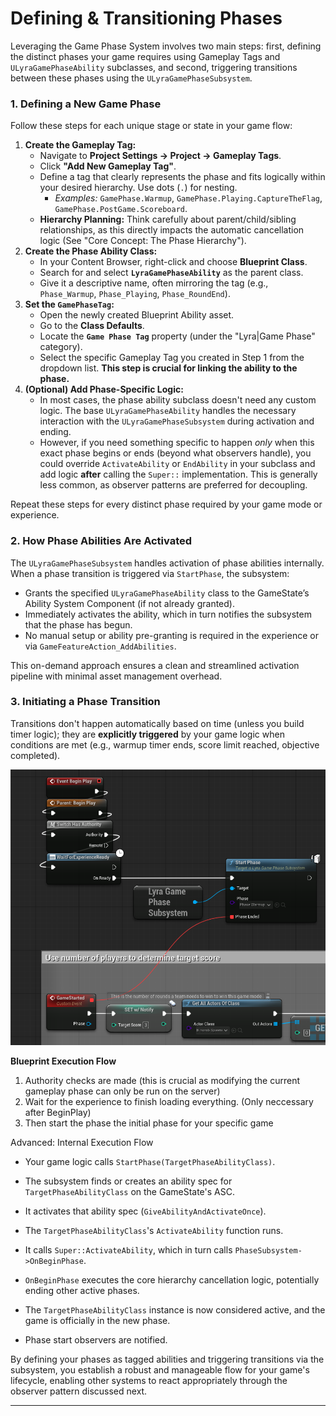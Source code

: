 # Defining & Transitioning Phases

Leveraging the Game Phase System involves two main steps: first, defining the distinct phases your game requires using Gameplay Tags and `ULyraGamePhaseAbility` subclasses, and second, triggering transitions between these phases using the `ULyraGamePhaseSubsystem`.

### 1. Defining a New Game Phase

Follow these steps for each unique stage or state in your game flow:

1. **Create the Gameplay Tag:**
   * Navigate to **Project Settings -> Project -> Gameplay Tags**.
   * Click **"Add New Gameplay Tag"**.
   * Define a tag that clearly represents the phase and fits logically within your desired hierarchy. Use dots (`.`) for nesting.
     * _Examples:_ `GamePhase.Warmup`, `GamePhase.Playing.CaptureTheFlag`, `GamePhase.PostGame.Scoreboard`.
   * **Hierarchy Planning:** Think carefully about parent/child/sibling relationships, as this directly impacts the automatic cancellation logic (See "Core Concept: The Phase Hierarchy").
2. **Create the Phase Ability Class:**
   * In your Content Browser, right-click and choose **Blueprint Class**.
   * Search for and select **`LyraGamePhaseAbility`** as the parent class.
   * Give it a descriptive name, often mirroring the tag (e.g., `Phase_Warmup`, `Phase_Playing`, `Phase_RoundEnd`).
3. **Set the `GamePhaseTag`:**
   * Open the newly created Blueprint Ability asset.
   * Go to the **Class Defaults**.
   * Locate the **`Game Phase Tag`** property (under the "Lyra|Game Phase" category).
   * Select the specific Gameplay Tag you created in Step 1 from the dropdown list. **This step is crucial for linking the ability to the phase.**
4. **(Optional) Add Phase-Specific Logic:**
   * In most cases, the phase ability subclass doesn't need any custom logic. The base `ULyraGamePhaseAbility` handles the necessary interaction with the `ULyraGamePhaseSubsystem` during activation and ending.
   * However, if you need something specific to happen _only_ when this exact phase begins or ends (beyond what observers handle), you could override `ActivateAbility` or `EndAbility` in your subclass and add logic **after** calling the `Super::` implementation. This is generally less common, as observer patterns are preferred for decoupling.

Repeat these steps for every distinct phase required by your game mode or experience.

### 2. How Phase Abilities Are Activated

The `ULyraGamePhaseSubsystem` handles activation of phase abilities internally. When a phase transition is triggered via `StartPhase`, the subsystem:

* Grants the specified `ULyraGamePhaseAbility` class to the GameState’s Ability System Component (if not already granted).
* Immediately activates the ability, which in turn notifies the subsystem that the phase has begun.
* No manual setup or ability pre-granting is required in the experience or via `GameFeatureAction_AddAbilities`.

This on-demand approach ensures a clean and streamlined activation pipeline with minimal asset management overhead.

### 3. Initiating a Phase Transition

Transitions don't happen automatically based on time (unless you build timer logic); they are **explicitly triggered** by your game logic when conditions are met (e.g., warmup timer ends, score limit reached, objective completed).

<img src=".gitbook/assets/image (127).png" alt="" width="563" title="Example starting the warmup phase in Search And Destroy">

**Blueprint Execution Flow**

1. Authority checks are made (this is crucial as modifying the current gameplay phase can only be run on the server)
2. Wait for the experience to finish loading everything. (Only neccessary after BeginPlay)
3. Then start the phase the initial phase for your specific game

<div class="collapse">
<p class="collapse-title">Advanced: Internal Execution Flow</p>
<div class="collapse-content">

* Your game logic calls `StartPhase(TargetPhaseAbilityClass)`.

- The subsystem finds or creates an ability spec for `TargetPhaseAbilityClass` on the GameState's ASC.

* It activates that ability spec (`GiveAbilityAndActivateOnce`).

- The `TargetPhaseAbilityClass`'s `ActivateAbility` function runs.

* It calls `Super::ActivateAbility`, which in turn calls `PhaseSubsystem->OnBeginPhase`.

- `OnBeginPhase` executes the core hierarchy cancellation logic, potentially ending other active phases.

* The `TargetPhaseAbilityClass` instance is now considered active, and the game is officially in the new phase.

- Phase start observers are notified.

</div>
</div>

By defining your phases as tagged abilities and triggering transitions via the subsystem, you establish a robust and manageable flow for your game's lifecycle, enabling other systems to react appropriately through the observer pattern discussed next.

***
